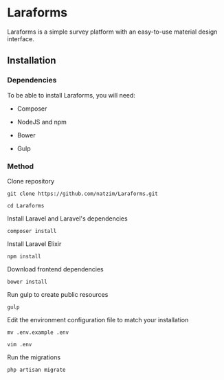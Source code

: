 # Laraforms

Laraforms is a simple survey platform with an easy-to-use material design interface.

## Installation

### Dependencies

To be able to install Laraforms, you will need:

- Composer

- NodeJS and npm

- Bower

- Gulp

### Method

Clone repository

```
git clone https://github.com/natzim/Laraforms.git

cd Laraforms
```

Install Laravel and Laravel's dependencies

```
composer install
```

Install Laravel Elixir

```
npm install
```

Download frontend dependencies

```
bower install
```

Run gulp to create public resources

```
gulp
```

Edit the environment configuration file to match your installation

```
mv .env.example .env

vim .env
```

Run the migrations

```
php artisan migrate
```